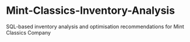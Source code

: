 # Mint-Classics-Inventory-Analysis
SQL-based inventory analysis and optimisation recommendations for Mint Classics Company
